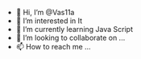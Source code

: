 - 👋 Hi, I’m @Vas11a
- 👀 I’m interested in It
- 🌱 I’m currently learning Java Script
- 💞️ I’m looking to collaborate on ...
- 📫 How to reach me ...

<!---
Vas11a/Vas11a is a ✨ special ✨ repository because its `README.md` (this file) appears on your GitHub profile.
You can click the Preview link to take a look at your changes.
--->
